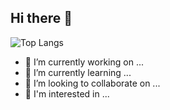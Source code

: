 ## Hi there 👋

![Top Langs](https://github-readme-stats.vercel.app/api/top-langs/?theme=radical&username=ericnordelo&layout=compact&langs_count=10&hide=cofeescript,html,css,php,tex&exclude_repo=mean,lazyload,infotiendas-listar,NetworkDiscoverer,OptativesApp,swagup-salesforce-vscode,infotiendas,greeting_cards)

- 🔭 I’m currently working on ...
- 🌱 I’m currently learning ...
- 👯 I’m looking to collaborate on ...
- 🤔 I'm interested in ...
